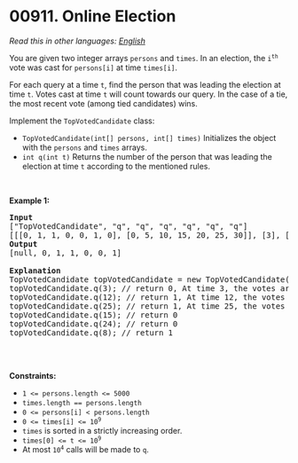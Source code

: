 # 00911. Online Election

  _Read this in other languages:_
    [_English_](README.md)

<p>You are given two integer arrays <code>persons</code> and <code>times</code>. In an election, the <code>i<sup>th</sup></code> vote was cast for <code>persons[i]</code> at time <code>times[i]</code>.</p>

<p>For each query at a time <code>t</code>, find the person that was leading the election at time <code>t</code>. Votes cast at time <code>t</code> will count towards our query. In the case of a tie, the most recent vote (among tied candidates) wins.</p>

<p>Implement the <code>TopVotedCandidate</code> class:</p>

<ul>
	<li><code>TopVotedCandidate(int[] persons, int[] times)</code> Initializes the object with the <code>persons</code> and <code>times</code> arrays.</li>
	<li><code>int q(int t)</code> Returns the number of the person that was leading the election at time <code>t</code> according to the mentioned rules.</li>
</ul>

<p>&nbsp;</p>
<p><strong class="example">Example 1:</strong></p>

<pre>
<strong>Input</strong>
[&quot;TopVotedCandidate&quot;, &quot;q&quot;, &quot;q&quot;, &quot;q&quot;, &quot;q&quot;, &quot;q&quot;, &quot;q&quot;]
[[[0, 1, 1, 0, 0, 1, 0], [0, 5, 10, 15, 20, 25, 30]], [3], [12], [25], [15], [24], [8]]
<strong>Output</strong>
[null, 0, 1, 1, 0, 0, 1]

<strong>Explanation</strong>
TopVotedCandidate topVotedCandidate = new TopVotedCandidate([0, 1, 1, 0, 0, 1, 0], [0, 5, 10, 15, 20, 25, 30]);
topVotedCandidate.q(3); // return 0, At time 3, the votes are [0], and 0 is leading.
topVotedCandidate.q(12); // return 1, At time 12, the votes are [0,1,1], and 1 is leading.
topVotedCandidate.q(25); // return 1, At time 25, the votes are [0,1,1,0,0,1], and 1 is leading (as ties go to the most recent vote.)
topVotedCandidate.q(15); // return 0
topVotedCandidate.q(24); // return 0
topVotedCandidate.q(8); // return 1

</pre>

<p>&nbsp;</p>
<p><strong>Constraints:</strong></p>

<ul>
	<li><code>1 &lt;= persons.length &lt;= 5000</code></li>
	<li><code>times.length == persons.length</code></li>
	<li><code>0 &lt;= persons[i] &lt; persons.length</code></li>
	<li><code>0 &lt;= times[i] &lt;= 10<sup>9</sup></code></li>
	<li><code>times</code> is sorted in a strictly increasing order.</li>
	<li><code>times[0] &lt;= t &lt;= 10<sup>9</sup></code></li>
	<li>At most <code>10<sup>4</sup></code> calls will be made to <code>q</code>.</li>
</ul>
